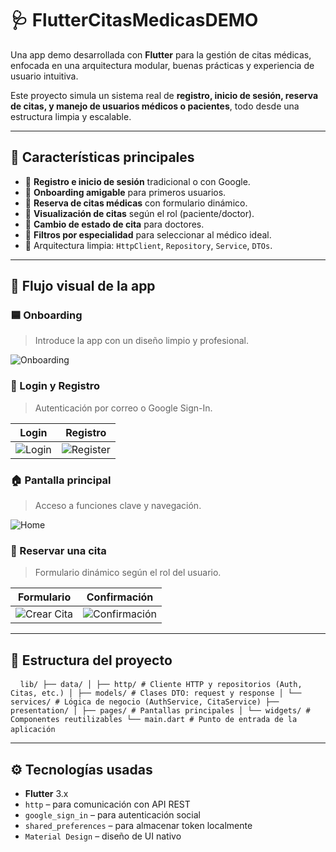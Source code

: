 # 🩺 FlutterCitasMedicasDEMO

Una app demo desarrollada con **Flutter** para la gestión de citas médicas, enfocada en una arquitectura modular, buenas prácticas y experiencia de usuario intuitiva.

Este proyecto simula un sistema real de **registro, inicio de sesión, reserva de citas, y manejo de usuarios médicos o pacientes**, todo desde una estructura limpia y escalable.

---

## 🌟 Características principales

- 👤 **Registro e inicio de sesión** tradicional o con Google.
- 📲 **Onboarding amigable** para primeros usuarios.
- 📅 **Reserva de citas médicas** con formulario dinámico.
- 🩻 **Visualización de citas** según el rol (paciente/doctor).
- 🔄 **Cambio de estado de cita** para doctores.
- 🎯 **Filtros por especialidad** para seleccionar al médico ideal.
- 🧱 Arquitectura limpia: `HttpClient`, `Repository`, `Service`, `DTOs`.

---

## 📲 Flujo visual de la app

### 🟦 Onboarding
> Introduce la app con un diseño limpio y profesional.

![Onboarding](docs/onboardingScreen.jpeg)

### 🔐 Login y Registro
> Autenticación por correo o Google Sign-In.

| Login | Registro |
|-------|----------|
| ![Login](docs/loginScreen.jpeg) | ![Register](docs/RegisterScreen.jpeg) |

### 🏠 Pantalla principal
> Acceso a funciones clave y navegación.

![Home](docs/homeScreen.jpeg)

### 📝 Reservar una cita
> Formulario dinámico según el rol del usuario.

| Formulario | Confirmación |
|------------|--------------|
| ![Crear Cita](docs/crearCitaScreen.jpeg) | ![Confirmación](docs/crearCita-1.jpeg) |

---

## 🧱 Estructura del proyecto

<pre> <code> lib/ ├── data/ │ ├── http/ # Cliente HTTP y repositorios (Auth, Citas, etc.) │ ├── models/ # Clases DTO: request y response │ └── services/ # Lógica de negocio (AuthService, CitaService) ├── presentation/ │ ├── pages/ # Pantallas principales │ └── widgets/ # Componentes reutilizables └── main.dart # Punto de entrada de la aplicación </code> </pre>


---

## ⚙️ Tecnologías usadas

- **Flutter** 3.x
- `http` – para comunicación con API REST
- `google_sign_in` – para autenticación social
- `shared_preferences` – para almacenar token localmente
- `Material Design` – diseño de UI nativo

